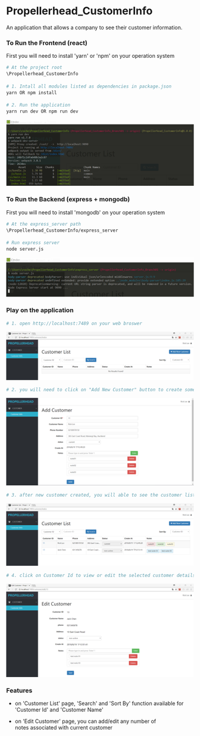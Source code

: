 # Propellerhead_CustomerInfo
An application that allows a company to see their customer information. 

### To Run the Frontend (react)

First you will need to install 'yarn' or 'npm' on your operation system

``` sh
# At the project root
\Propellerhead_CustomerInfo

# 1. Intall all modules listed as dependencies in package.json
yarn OR npm install

# 2. Run the application
yarn run dev OR npm run dev
```
![react-step00](https://github.com/rkmd77/Propellerhead_CustomerInfo/blob/master/step0.png)

### To Run the Backend (express + mongodb)

First you will need to install 'mongodb' on your operation system

``` sh
# At the express_server path
\Propellerhead_CustomerInfo/express_server

# Run express server
node server.js
```
![react-step01](https://github.com/rkmd77/Propellerhead_CustomerInfo/blob/master/step01.png)

### Play on the application

``` sh
# 1. open http://localhost:7489 on your web broswer
```
![react-step1](https://github.com/rkmd77/Propellerhead_CustomerInfo/blob/master/step1.png)
``` sh
# 2. you will need to click on "Add New Customer" button to create some customer
```
![react-step2](https://github.com/rkmd77/Propellerhead_CustomerInfo/blob/master/step2.png)
``` sh
# 3. after new customer created, you will able to see the customer list
```
![react-step3](https://github.com/rkmd77/Propellerhead_CustomerInfo/blob/master/step3.png)
``` sh
# 4. click on Customer Id to view or edit the selected customer details
```
![react-step4](https://github.com/rkmd77/Propellerhead_CustomerInfo/blob/master/step4.png)


### Features

* on 'Customer List' page, 'Search' and 'Sort By' function available for 'Customer Id' and 'Customer Name'

* on 'Edit Customer' page, you can add/edit any number of  notes associated with current customer
